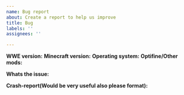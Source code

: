 ```yaml
---
name: Bug report
about: Create a report to help us improve
title: Bug
labels: ''
assignees: ''

---
```


**WWE version:** 
**Minecraft version:** 
**Operating system:** 
**Optifine/Other mods:** 

**Whats the issue:** 

**Crash-report(Would be very useful also please format):**

